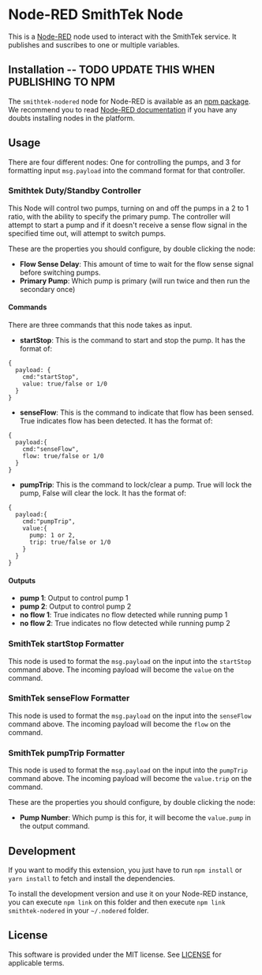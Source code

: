 # Node-RED SmithTek Node

This is a [Node-RED](http://nodered.org) node used to interact with the SmithTek service. It publishes and suscribes to one or multiple variables.

## Installation -- TODO UPDATE THIS WHEN PUBLISHING TO NPM

The `smithtek-nodered` node for Node-RED is available as an [npm package](https://www.npmjs.com/package/smithtek-nodered). We recommend
you to read [Node-RED documentation](https://nodered.org/docs/getting-started/adding-nodes.html#installing-npm-packaged-nodes) if you
have any doubts installing nodes in the platform.

## Usage

There are four different nodes: One for controlling the pumps, and 3 for formatting input `msg.payload` into the command format for that controller.

### Smithtek Duty/Standby Controller

This Node will control two pumps, turning on and off the pumps in a 2 to 1 ratio, with the ability to specify the primary pump. 
The controller will attempt to start a pump and if it doesn't receive a sense flow signal in the specified time out, will attempt to switch pumps.

These are the properties you should configure, by double clicking the node:

* __Flow Sense Delay__: This amount of time to wait for the flow sense signal before switching pumps.
* __Primary Pump__: Which pump is primary (will run twice and then run the secondary once)

#### Commands

There are three commands that this node takes as input.

* __startStop__: This is the command to start and stop the pump. It has the format of:
```
{
  payload: {
    cmd:"startStop",
    value: true/false or 1/0
  }
}
```

* __senseFlow__: This is the command to indicate that flow has been sensed. True indicates flow has been detected. It has the format of:
```
{
  payload:{
    cmd:"senseFlow",
    flow: true/false or 1/0
  }
}
```

* __pumpTrip__: This is the command to lock/clear a pump. True will lock the pump, False will clear the lock. It has the format of:
```
{
  payload:{
    cmd:"pumpTrip",
    value:{
      pump: 1 or 2,
      trip: true/false or 1/0
    }
  }
}
```

#### Outputs
* __pump 1__: Output to control pump 1
* __pump 2__: Output to control pump 2
* __no flow 1__: True indicates no flow detected while running pump 1
* __no flow 2__: True indicates no flow detected while running pump 2

### SmithTek startStop Formatter

This node is used to format the `msg.payload` on the input into the `startStop` command above. 
The incoming payload will become the `value` on the command.

### SmithTek senseFlow Formatter

This node is used to format the `msg.payload` on the input into the `senseFlow` command above. 
The incoming payload will become the `flow` on the command.

### SmithTek pumpTrip Formatter

This node is used to format the `msg.payload` on the input into the `pumpTrip` command above. 
The incoming payload will become the `value.trip` on the command.

These are the properties you should configure, by double clicking the node:

* __Pump Number__: Which pump is this for, it will become the `value.pump` in the output command.

## Development

If you want to modify this extension, you just have to run `npm install` or `yarn install` to fetch and install the dependencies.

To install the development version and use it on your Node-RED instance, you can execute `npm link` on this folder and then execute
`npm link smithtek-nodered` in your `~/.nodered` folder.

## License

This software is provided under the MIT license. See [LICENSE](LICENSE) for applicable terms.
